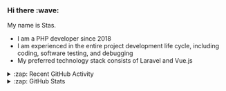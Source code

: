 <h3>Hi there :wave:</h3>

My name is Stas.

- I am a PHP developer since 2018
- I am experienced in the entire project development life cycle, including coding, software testing, and debugging
- My preferred technology stack consists of Laravel and Vue.js

<details>
  <summary>:zap: Recent GitHub Activity</summary>

<!--RECENT_ACTIVITY:start-->
1. 🎉 Merged PR [#34](https://github.com/ddev/awesome-ddev/pull/34) in [ddev/awesome-ddev](https://github.com/ddev/awesome-ddev)<br>
2. ⬆️ Pushed 1 commit(s) to [ddev/awesome-ddev](https://github.com/ddev/awesome-ddev)<br>
3. 👍 Approved [#34](https://github.com/ddev/awesome-ddev/pull/34#pullrequestreview-1799153767) in [ddev/awesome-ddev](https://github.com/ddev/awesome-ddev)<br>
4. 🔴 Requested changes in [#5651](https://github.com/ddev/ddev/pull/5651#pullrequestreview-1798346208) in [ddev/ddev](https://github.com/ddev/ddev)<br>
5. 🔴 Requested changes in [#5663](https://github.com/ddev/ddev/pull/5663#pullrequestreview-1798323119) in [ddev/ddev](https://github.com/ddev/ddev)<br>
6. ⬆️ Pushed 1 commit(s) to [stasadev/ddev](https://github.com/stasadev/ddev)<br>
7. ⬆️ Pushed 1 commit(s) to [GuySartorelli/ddev](https://github.com/GuySartorelli/ddev)<br>
8. ⬆️ Pushed 16 commit(s) to [GuySartorelli/ddev](https://github.com/GuySartorelli/ddev)<br>
9. ⬆️ Pushed 1 commit(s) to [GuySartorelli/ddev](https://github.com/GuySartorelli/ddev)<br>
10. ⬆️ Pushed 5 commit(s) to [tyler36/ddev](https://github.com/tyler36/ddev)<br>
<!--RECENT_ACTIVITY:end-->

</details>

<details>
  <summary>:zap: GitHub Stats</summary>

  <picture>
    <source
      srcset="https://github-readme-stats.vercel.app/api?username=stasadev&show_icons=true&count_private=true&include_all_commits=true&hide_border=true&theme=tokyonight"
      media="(prefers-color-scheme: dark)"
    />
    <source
      srcset="https://github-readme-stats.vercel.app/api?username=stasadev&show_icons=true&count_private=true&include_all_commits=true&hide_border=true"
      media="(prefers-color-scheme: light), (prefers-color-scheme: no-preference)"
    />
    <img src="https://github-readme-stats.vercel.app/api?username=stasadev&show_icons=true&count_private=true&include_all_commits=true&hide_border=true" />
  </picture>

</details>
